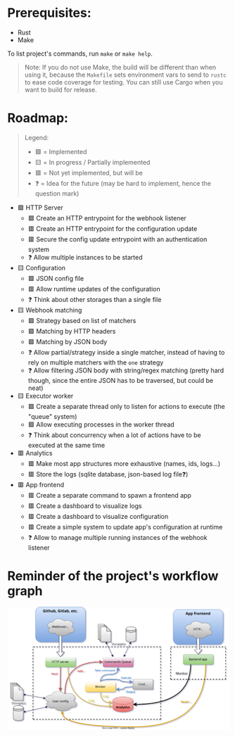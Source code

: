 # Prerequisites:

* Rust
* Make

To list project's commands, run `make` or `make help`.

> Note: If you do not use Make, the build will be different than when using it, because the `Makefile` sets environment vars to send to `rustc` to ease code coverage for testing. You can still use Cargo when you want to build for release.

# Roadmap:

> Legend:
> * 🟩 = Implemented
> * 🟨 = In progress / Partially implemented
> * 🟥 = Not yet implemented, but will be
> * ❓ = Idea for the future (may be hard to implement, hence the question mark)

* 🟩 HTTP Server
  * 🟩 Create an HTTP entrypoint for the webhook listener 
  * 🟥 Create an HTTP entrypoint for the configuration update
  * 🟥 Secure the config update entrypoint with an authentication system
  * ❓ Allow multiple instances to be started
* 🟨 Configuration
  * 🟩 JSON config file 
  * 🟥 Allow runtime updates of the configuration
  * ❓ Think about other storages than a single file
* 🟨 Webhook matching
  * 🟩 Strategy based on list of matchers 
  * 🟩 Matching by HTTP headers
  * 🟩 Matching by JSON body
  * ❓ Allow partial/strategy inside a single matcher, instead of having to rely on multiple matchers with the `one` strategy
  * ❓ Allow filtering JSON body with string/regex matching (pretty hard though, since the entire JSON has to be traversed, but could be neat)
* 🟨 Executor worker
  * 🟩 Create a separate thread only to listen for actions to execute (the "queue" system) 
  * 🟩 Allow executing processes in the worker thread
  * ❓ Think about concurrency when a lot of actions have to be executed at the same time
* 🟥 Analytics
  * 🟥 Make most app structures more exhaustive (names, ids, logs...)
  * 🟥 Store the logs (sqlite database, json-based log file❓)
* 🟥 App frontend
  * 🟥 Create a separate command to spawn a frontend app
  * 🟥 Create a dashboard to visualize logs
  * 🟥 Create a dashboard to visualize configuration
  * 🟥 Create a simple system to update app's configuration at runtime
  * ❓ Allow to manage multiple running instances of the webhook listener 

# Reminder of the project's workflow graph

[![Application graph](./docs/Architecture.svg)](./docs/Architecture.svg)
